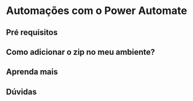 # Automações com o Power Automate
## Pré requisitos
## Como adicionar o zip no meu ambiente?
## Aprenda mais
## Dúvidas
